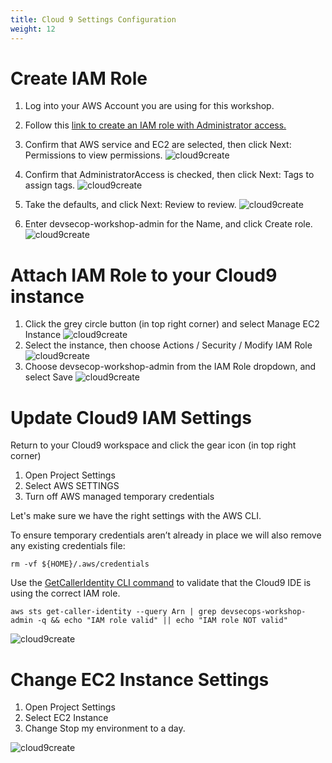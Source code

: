 ```yaml
---
title: Cloud 9 Settings Configuration
weight: 12
---
```


# Create IAM Role
1. Log into your AWS Account you are using for this workshop.
2. Follow this [link to create an IAM role with Administrator access.](https://console.aws.amazon.com/iam/home#/roles$new?step=type&commonUseCase=EC2%2BEC2&selectedUseCase=EC2&policies=arn:aws:iam::aws:policy%2FAdministratorAccess&roleName=devsecops-workshop-admin)

3. Confirm that AWS service and EC2 are selected, then click Next: Permissions to view permissions.
![cloud9create](/images/setup/cloud9_role_1_create.png)
4. Confirm that AdministratorAccess is checked, then click Next: Tags to assign tags.
![cloud9create](/images/setup/cloud9_role_2_permissions.png)
5. Take the defaults, and click Next: Review to review.
![cloud9create](/images/setup/cloud9_role_3_tag.png)
7. Enter devsecop-workshop-admin for the Name, and click Create role.
![cloud9create](/images/setup/cloud9_role_4_review.png)

# Attach IAM Role to your Cloud9 instance

1. Click the grey circle button (in top right corner) and select Manage EC2 Instance
![cloud9create](/images/setup/cloud9_console_change_instance.png)
2. Select the instance, then choose Actions / Security / Modify IAM Role
![cloud9create](/images/setup/cloud9_instance_settings_iam.png)
3. Choose devsecop-workshop-admin from the IAM Role dropdown, and select Save
![cloud9create](/images/setup/cloud9_modify_iam_console.png)



# Update Cloud9 IAM Settings

Return to your Cloud9 workspace and click the gear icon (in top right corner)

1. Open Project Settings
2. Select AWS SETTINGS
3. Turn off AWS managed temporary credentials

Let's make sure we have the right settings with the AWS CLI.

To ensure temporary credentials aren’t already in place we will also remove any existing credentials file:

`rm -vf ${HOME}/.aws/credentials`

Use the [GetCallerIdentity CLI command](https://docs.aws.amazon.com/cli/latest/reference/sts/get-caller-identity.html) to validate that the Cloud9 IDE is using the correct IAM role.

`aws sts get-caller-identity --query Arn | grep devsecops-workshop-admin -q && echo "IAM role valid" || echo "IAM role NOT valid"`

![cloud9create](/images/setup/cloud9_verify_iam_cli.png)

# Change EC2 Instance Settings
1. Open Project Settings
2. Select EC2 Instance
3. Change Stop my environment to a day.

![cloud9create](/images/setup/cloud9_stop_ec2.png)
